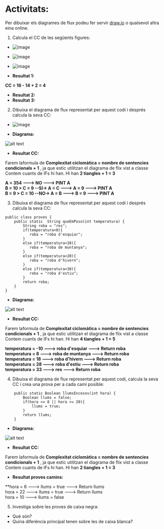 # Activitats: 

Per dibuixar els diagrames de flux podeu fer servir [draw.io](https://draw.io) o qualsevol altra eina online.

1. Calcula el CC de les següents figures:
  - ![image](https://user-images.githubusercontent.com/110727546/204613022-4ab64342-2e06-438d-a7e8-570685b3c406.png)
  - ![image](https://user-images.githubusercontent.com/110727546/204613180-6d55bf09-28b8-417e-96f4-f71a762ac44c.png)
  - ![image](https://user-images.githubusercontent.com/110727546/204655229-8c3f28d7-3d8b-4746-a55d-331f89da39d2.png)

  - **Resultat 1:**


**CC = 16 - 14 + 2 = 4**


  - **Resultat 2:**
  - **Resultat 3:**


2. Dibuixa el diagrama de flux representat per aquest codi i després calcula la seva CC:
  - ![image](https://user-images.githubusercontent.com/110727546/204615125-363e5e6c-173b-4ec0-8c0b-cb97985ade06.png)

  - **Diagrama:**

![alt text](fotos/Selecció_347.png)

  - **Resultat CC:**
 
Farem laformula de  **Complexitat ciclomàtica = nombre de sentencies condicionals + 1** , ja que estic utilitzan el diagrama de flix vist a classe
Contem cuants de IFs hi han. Hi han  **2 tiangles  + 1 = 3**

**A = 354 ---> NO ---> PINT A<br>
B = 10 > C = 9  --SI-> A = C ---> A = 9 ---> PINT A<br>
B = 9 > C = 10 --NO-> A = B ---> B = 9 ---> PINT A**




3. Dibuixa el diagrama de flux representat per aquest codi i després calcula la seva CC:

```
public class proves {
    public static  String queEmPoso(int temperatura) {
        String roba = "res";
        if(temperatura<0){
           roba = "roba d'esquiar";
        }
        else if(temperatura<10){
           roba = "roba de muntanya";
        }
        else if(temperatura<20){
           roba = "roba d'hivern";
        }
        else if(temperatura<30){
           roba = "roba d'estiu";
        }
        return roba;
    }    
}
```

  - **Diagrama:**

![alt text](fotos/Selecció_349.png)

  - **Resultat CC:**

Farem laformula de  **Complexitat ciclomàtica = nombre de sentencies condicionals + 1** , ja que estic utilitzan el diagrama de flix vist a classe
Contem cuants de IFs hi han. Hi han  **4 tiangles  + 1 = 5**

**temperatura = -10 ---> roba d'esquiar ---> Return roba<br>
temperatura = 8 ---> roba de muntanya ---> Return roba<br>
temperatura = 18 ---> roba d'hivern ---> Return roba<br>
temperatura = 28 ---> roba d'estiu ---> Return roba<br>
temperatura = 33 ---> res ---> Return roba**<br>




4. Dibuixa el diagrama de flux representat per aquest codi, calcula la seva CC i crea una prova per a cada camí posible:

```
    public static Boolean llumsEncesos(int hora) {
        Boolean llums = false;
        if(hora <= 8 || hora >= 20){
            llums = true;
        }
        return llums;
    }
```
  - **Diagrama:**

![alt text](fotos/Selecció_350.png)

  - **Resultat CC:**

Farem laformula de  **Complexitat ciclomàtica = nombre de sentencies condicionals + 1** , ja que estic utilitzan el diagrama de flix vist a classe
Contem cuants de IFs hi han. Hi han  **2 tiangles  + 1 = 3**


  - **Resultat proves camins:**

**hora = 6 ---> llums = true ---> Return llums<br>
hora = 22 ---> llums = true ---> Return llums<br>
hora = 10 ---> llums = false<br>


5. Investiga sobre les proves de caixa negra:

  - Què són?
  - Quina diferència principal tenen sobre les de caixa blanca?
